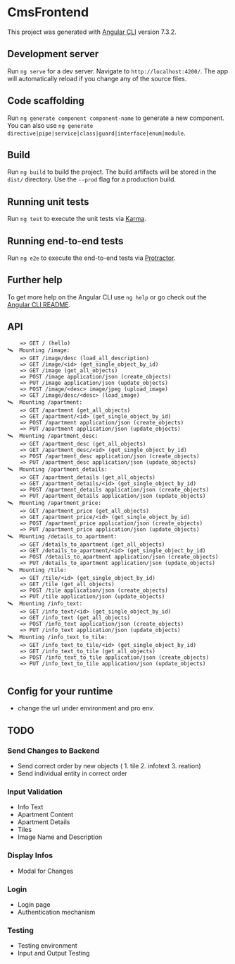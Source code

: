 # CmsFrontend

This project was generated with [Angular CLI](https://github.com/angular/angular-cli) version 7.3.2.

## Development server

Run `ng serve` for a dev server. Navigate to `http://localhost:4200/`. The app will automatically reload if you change any of the source files.

## Code scaffolding

Run `ng generate component component-name` to generate a new component. You can also use `ng generate directive|pipe|service|class|guard|interface|enum|module`.

## Build

Run `ng build` to build the project. The build artifacts will be stored in the `dist/` directory. Use the `--prod` flag for a production build.

## Running unit tests

Run `ng test` to execute the unit tests via [Karma](https://karma-runner.github.io).

## Running end-to-end tests

Run `ng e2e` to execute the end-to-end tests via [Protractor](http://www.protractortest.org/).

## Further help

To get more help on the Angular CLI use `ng help` or go check out the [Angular CLI README](https://github.com/angular/angular-cli/blob/master/README.md).

## API
```
    => GET / (hello)
🛰  Mounting /image:
    => GET /image/desc (load_all_description)
    => GET /image/<id> (get_single_object_by_id)
    => GET /image (get_all_objects)
    => POST /image application/json (create_objects)
    => PUT /image application/json (update_objects)
    => POST /image/<desc> image/jpeg (upload_image)
    => GET /image/desc/<desc> (load_image)
🛰  Mounting /apartment:
    => GET /apartment (get_all_objects)
    => GET /apartment/<id> (get_single_object_by_id)
    => POST /apartment application/json (create_objects)
    => PUT /apartment application/json (update_objects)
🛰  Mounting /apartment_desc:
    => GET /apartment_desc (get_all_objects)
    => GET /apartment_desc/<id> (get_single_object_by_id)
    => POST /apartment_desc application/json (create_objects)
    => PUT /apartment_desc application/json (update_objects)
🛰  Mounting /apartment_details:
    => GET /apartment_details (get_all_objects)
    => GET /apartment_details/<id> (get_single_object_by_id)
    => POST /apartment_details application/json (create_objects)
    => PUT /apartment_details application/json (update_objects)
🛰  Mounting /apartment_price:
    => GET /apartment_price (get_all_objects)
    => GET /apartment_price/<id> (get_single_object_by_id)
    => POST /apartment_price application/json (create_objects)
    => PUT /apartment_price application/json (update_objects)
🛰  Mounting /details_to_apartment:
    => GET /details_to_apartment (get_all_objects)
    => GET /details_to_apartment/<id> (get_single_object_by_id)
    => POST /details_to_apartment application/json (create_objects)
    => PUT /details_to_apartment application/json (update_objects)
🛰  Mounting /tile:
    => GET /tile/<id> (get_single_object_by_id)
    => GET /tile (get_all_objects)
    => POST /tile application/json (create_objects)
    => PUT /tile application/json (update_objects)
🛰  Mounting /info_text:
    => GET /info_text/<id> (get_single_object_by_id)
    => GET /info_text (get_all_objects)
    => POST /info_text application/json (create_objects)
    => PUT /info_text application/json (update_objects)
🛰  Mounting /info_text_to_tile:
    => GET /info_text_to_tile/<id> (get_single_object_by_id)
    => GET /info_text_to_tile (get_all_objects)
    => POST /info_text_to_tile application/json (create_objects)
    => PUT /info_text_to_tile application/json (update_objects)
    
```

## Config for your runtime
* change the url under environment and pro env.


## TODO

### Send Changes to Backend

* Send correct order by new objects ( 1. tile 2. infotext 3. reation)
* Send individual entity in correct order

### Input Validation

* Info Text
* Apartment Content
* Apartment Details
* Tiles
* Image Name and Description

### Display Infos

* Modal for Changes

### Login

* Login page
* Authentication mechanism

### Testing

* Testing environment
* Input and Output Testing
